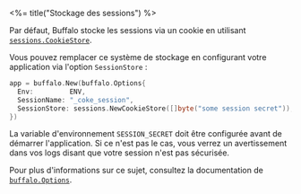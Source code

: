 <%= title("Stockage des sessions") %>

Par défaut, Buffalo stocke les sessions via un cookie en utilisant [`sessions.CookieStore`](http://www.gorillatoolkit.org/pkg/sessions#CookieStore).

Vous pouvez remplacer ce système de stockage en configurant votre application via l'option `SessionStore` :

```go
app = buffalo.New(buffalo.Options{
  Env:         ENV,
  SessionName: "_coke_session",
  SessionStore: sessions.NewCookieStore([]byte("some session secret")),
})
```

La variable d'environnement `SESSION_SECRET` doit être configurée avant de démarrer l'application. Si ce n'est pas le cas, vous verrez un avertissement dans vos logs disant que votre session n'est pas sécurisée.

Pour plus d'informations sur ce sujet, consultez la documentation de [`buffalo.Options`](https://godoc.org/github.com/gobuffalo/buffalo#Options).

